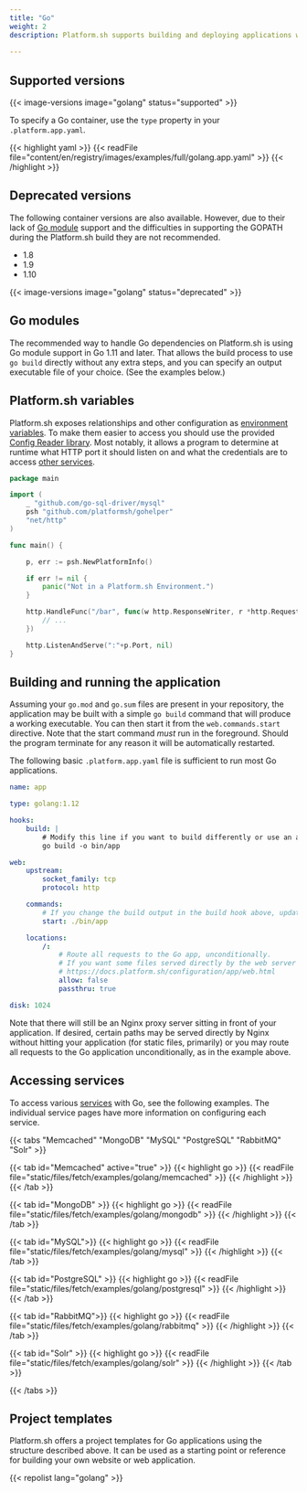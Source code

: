 ```yaml
---
title: "Go"
weight: 2
description: Platform.sh supports building and deploying applications written in Go using Go modules.  They are compiled during the Build hook phase, and support both committed dependencies and download-on-demand.
 
---
```


## Supported versions

{{< image-versions image="golang" status="supported" >}}

To specify a Go container, use the `type` property in your `.platform.app.yaml`.

{{< highlight yaml >}}
{{< readFile file="content/en/registry/images/examples/full/golang.app.yaml" >}}
{{< /highlight >}}

## Deprecated versions

The following container versions are also available.  However, due to their lack of [Go module](https://golang.org/cmd/go/#hdr-Modules__module_versions__and_more) support and the difficulties in supporting the GOPATH during the Platform.sh build they are not recommended.

* 1.8
* 1.9
* 1.10

{{< image-versions image="golang" status="deprecated" >}}

## Go modules

The recommended way to handle Go dependencies on Platform.sh is using Go module support in Go 1.11 and later.  That allows the build process to use `go build` directly without any extra steps, and you can specify an output executable file of your choice.  (See the examples below.)

## Platform.sh variables

Platform.sh exposes relationships and other configuration as [environment variables](/development/variables.html).  To make them easier to access you should use the provided [Config Reader library](https://github.com/platformsh/config-reader-go).  Most notably, it allows a program to determine at runtime what HTTP port it should listen on and what the credentials are to access [other services](/configuration/services.html).

```go
package main

import (
	_ "github.com/go-sql-driver/mysql"
	psh "github.com/platformsh/gohelper"
	"net/http"
)

func main() {

	p, err := psh.NewPlatformInfo()

	if err != nil {
		panic("Not in a Platform.sh Environment.")
	}

	http.HandleFunc("/bar", func(w http.ResponseWriter, r *http.Request) {
		// ...
	})

	http.ListenAndServe(":"+p.Port, nil)
}
```

## Building and running the application

Assuming your `go.mod` and `go.sum` files are present in your repository, the application may be built with a simple `go build` command that will produce a working executable.  You can then start it from the `web.commands.start` directive.  Note that the start command _must_ run in the foreground. Should the program terminate for any reason it will be automatically restarted.

The following basic `.platform.app.yaml` file is sufficient to run most Go applications.

```yaml
name: app

type: golang:1.12

hooks:
    build: |
        # Modify this line if you want to build differently or use an alternate name for your executable.
        go build -o bin/app

web:
    upstream:
        socket_family: tcp
        protocol: http

    commands:
        # If you change the build output in the build hook above, update this line as well.
        start: ./bin/app

    locations:
        /:
            # Route all requests to the Go app, unconditionally.
            # If you want some files served directly by the web server without hitting Go, see
            # https://docs.platform.sh/configuration/app/web.html
            allow: false
            passthru: true

disk: 1024
```

Note that there will still be an Nginx proxy server sitting in front of your application.  If desired, certain paths may be served directly by Nginx without hitting your application (for static files, primarily) or you may route all requests to the Go application unconditionally, as in the example above.

## Accessing services

To access various [services](/configuration/services.html) with Go, see the following examples. The individual service pages have more information on configuring each service.

{{< tabs "Memcached" "MongoDB" "MySQL" "PostgreSQL" "RabbitMQ" "Solr" >}}

{{< tab id="Memcached" active="true" >}}
{{< highlight go >}}
{{< readFile file="static/files/fetch/examples/golang/memcached" >}}
{{< /highlight >}}
{{< /tab >}}

{{< tab id="MongoDB" >}}
{{< highlight go >}}
{{< readFile file="static/files/fetch/examples/golang/mongodb" >}}
{{< /highlight >}}
{{< /tab >}}

{{< tab id="MySQL">}}
{{< highlight go >}}
{{< readFile file="static/files/fetch/examples/golang/mysql" >}}
{{< /highlight >}}
{{< /tab >}}

{{< tab id="PostgreSQL" >}}
{{< highlight go >}}
{{< readFile file="static/files/fetch/examples/golang/postgresql" >}}
{{< /highlight >}}
{{< /tab >}}

{{< tab id="RabbitMQ">}}
{{< highlight go >}}
{{< readFile file="static/files/fetch/examples/golang/rabbitmq" >}}
{{< /highlight >}}
{{< /tab >}}

{{< tab id="Solr" >}}
{{< highlight go >}}
{{< readFile file="static/files/fetch/examples/golang/solr" >}}
{{< /highlight >}}
{{< /tab >}}

{{< /tabs >}}

## Project templates

Platform.sh offers a project templates for Go applications using the structure described above.  It can be used as a starting point or reference for building your own website or web application.

{{< repolist lang="golang" >}}
